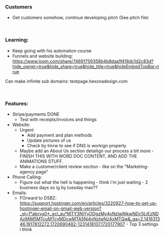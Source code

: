 ### Customers
- Get customers somehow, continue developing pitch (See pitch file)

<br>

### Learning:
- Keep going with his automation course
- Funnels and website building: https://www.loom.com/share/74691759358b4b8daa1f418dc1d2c83d?hide_owner=true&hide_share=true&hide_title=true&hideEmbedTopBar=true

Can make infinite sub domains:    testpage.hexonadesign.com

<br>

### Features:
-	Stripe/payments DONE
    - Test with receipts/invoices and things
- Website:
    - Urgent
        - Add payment and plan methods
        - Update pictures of us
        - Check by tmrw to see if DNS is workign properly
    - Maybe add an About Us section detailign our process a bit more - FINISH THIS WITH WORD DOC CONTENT, AND ADD THE ANIMATIONS STUFF.
    - Make a customer/client review seciton - like on the "Marketing-agency page"
- Phone Calling:
    - Figure out what the hell is happening - think i'm just waiting - 2 business days so ig by tuesday max??
-	Emails:
    - FOrward to DSBZ: https://support.hostinger.com/en/articles/3220927-how-to-set-up-hostinger-email-on-gmail-web-version?_gl=1*abcys0*_gcl_au*MTY3NjYyODgzMy4xNzIwNjkwNDc5LjEzNDAzMjM5MTcuMTcyMDcwMTA5Ni4xNzIwNzAxMTQw&_ga=2.141631346.1917812272.1720690482-1231418107.1720177907
          - Top 3 settings i think

